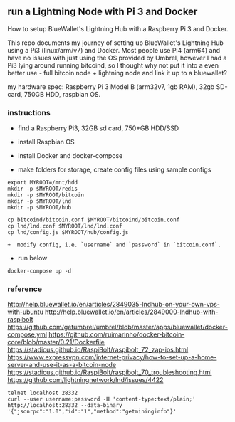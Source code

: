 ## run a Lightning Node with Pi 3 and Docker

How to setup BlueWallet's Lightning Hub with a Raspberry Pi 3 and Docker.

This repo documents my journey of setting up BlueWallet's Lightning Hub using a Pi3 (linux/arm/v7) and Docker.  Most people use Pi4 (arm64) and have no issues with just using the OS provided by Umbrel, however I had a Pi3 lying around running bitcoind, so I thought why not put it into a even better use - full bitcoin node + lightning node and link it up to a bluewallet?

my hardware spec: Raspberry Pi 3 Model B (arm32v7, 1gb RAM), 32gb SD-card, 750GB HDD, raspbian OS.

### instructions

+ find a Raspberry Pi3, 32GB sd card, 750+GB HDD/SSD

+ install Raspbian OS

+ install Docker and docker-compose

+ make folders for storage, create config files using sample configs

```
export MYROOT=/mnt/hdd
mkdir -p $MYROOT/redis
mkdir -p $MYROOT/bitcoin
mkdir -p $MYROOT/lnd
mkdir -p $MYROOT/hub

cp bitcoind/bitcoin.conf $MYROOT/bitcoind/bitcoin.conf
cp lnd/lnd.conf $MYROOT/lnd/lnd.conf
cp lnd/config.js $MYROOT/hub/config.js

```
    +  modify config, i.e. `username` and `password` in `bitcoin.conf`. 


+ run below

```
docker-compose up -d
```



### reference
http://help.bluewallet.io/en/articles/2849035-lndhub-on-your-own-vps-with-ubuntu
http://help.bluewallet.io/en/articles/2849000-lndhub-with-raspibolt
https://github.com/getumbrel/umbrel/blob/master/apps/bluewallet/docker-compose.yml
https://github.com/ruimarinho/docker-bitcoin-core/blob/master/0.21/Dockerfile
https://stadicus.github.io/RaspiBolt/raspibolt_72_zap-ios.html
https://www.expressvpn.com/internet-privacy/how-to-set-up-a-home-server-and-use-it-as-a-bitcoin-node
https://stadicus.github.io/RaspiBolt/raspibolt_70_troubleshooting.html
https://github.com/lightningnetwork/lnd/issues/4422


```
telnet localhost 28332
curl --user username:password -H 'content-type:text/plain;' http://localhost:28332 --data-binary '{"jsonrpc":"1.0","id":"1","method":"getmininginfo"}'
```